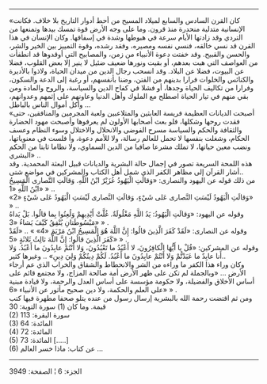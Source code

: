 ------------------------------------------------------------------------

«كان القرن السادس والسابع لميلاد المسيح من أحط أدوار التاريخ بلا خلاف.
فكانت الإنسانية متدلية منحدرة منذ قرون. وما على وجه الأرض قوة تمسك بيدها
وتمنعها من التردي وقد زادتها الأيام سرعة في هبوطها وشدة في إسفافها. وكان
الإنسان في هذا القرن قد نسي خالقه، فنسي نفسه ومصيره، وفقد رشده، وقوة
التمييز بين الخير والشر، والحسن والقبيح. وقد خفتت دعوة الأنبياء من زمن،
والمصابيح التي أوقدوها قد انطفأت من العواصف التي هبت بعدهم، أو بقيت
ونورها ضعيف ضئيل لا ينير إلا بعض القلوب، فضلا عن البيوت، فضلا عن البلاد.
وقد انسحب رجال الدين من ميدان الحياة، ولاذوا بالأديرة والكنائس والخلوات
فرارا بدينهم من الفتن، وضنا بأنفسهم، أو رغبة إلى الدعة والسكون، وفرارا
من تكاليف الحياة وجدها، أو فشلا في كفاح الدين والسياسة، والروح والمادة
ومن بقي منهم في تيار الحياة اصطلح مع الملوك وأهل الدنيا وعاونهم على
إثمهم وعدوانهم، وأكل أموال الناس بالباطل ...  
«أصبحت الديانات العظيمة فريسة العابثين والمتلاعبين ولعبة المجرمين
والمنافقين، حتى فقدت روحها وشكلها، فلو بعث أصحابها الأولون لم يعرفوها
وأصبحت مهود الحضارة والثقافة والحكم والسياسة مسرح الفوضى والانحلال
والاختلال وسوء النظام وعسف الحكام، وشغلت بنفسها لا تحمل للعالم رسالة،
ولا للأمم دعوة، وأ فلست في معنوياتها، ونضب معين حياتها، لا تملك مشرعا
صافيا من الدين السماوي، ولا نظاما ثابتا من الحكم البشري» ..  
هذه اللمحة السريعة تصور في إجمال حالة البشرية والديانات قبيل البعثة
المحمدية. وقد أشار القرآن إلى مظاهر الكفر الذي شمل أهل الكتاب والمشركين
في مواضع شتى..  
من ذلك قوله عن اليهود والنصارى: «وَقالَتِ الْيَهُودُ عُزَيْرٌ ابْنُ اللَّهِ. وَقالَتِ
النَّصارى الْمَسِيحُ ابْنُ اللَّهِ «1» » ..  
«وَقالَتِ الْيَهُودُ لَيْسَتِ النَّصارى عَلى شَيْءٍ، وَقالَتِ النَّصارى لَيْسَتِ الْيَهُودُ عَلى شَيْءٍ
«2» » ..  
وقوله عن اليهود: «وَقالَتِ الْيَهُودُ: يَدُ اللَّهِ مَغْلُولَةٌ. غُلَّتْ أَيْدِيهِمْ وَلُعِنُوا بِما
قالُوا. بَلْ يَداهُ مَبْسُوطَتانِ يُنْفِقُ كَيْفَ يَشاءُ «3» » .  
وقوله عن النصارى: «لَقَدْ كَفَرَ الَّذِينَ قالُوا: إِنَّ اللَّهَ هُوَ الْمَسِيحُ ابْنُ مَرْيَمَ «4» »
.. «لَقَدْ كَفَرَ الَّذِينَ قالُوا: إِنَّ اللَّهَ ثالِثُ ثَلاثَةٍ «5» » .  
وقوله عن المشركين: «قُلْ يا أَيُّهَا الْكافِرُونَ، لا أَعْبُدُ ما تَعْبُدُونَ، وَلا أَنْتُمْ
عابِدُونَ ما أَعْبُدُ. وَلا أَنا عابِدٌ ما عَبَدْتُّمْ وَلا أَنْتُمْ عابِدُونَ ما أَعْبُدُ. لَكُمْ دِينُكُمْ
وَلِيَ دِينِ» .. وغيرها كثير..  
وكان وراء هذا الكفر ما وراءه من الشر والانحطاط والشقاق والخراب الذي عم
أرجاء الأرض ... «وبالجملة لم تكن على ظهر الأرض أمة صالحة المزاج، ولا
مجتمع قائم على أساس الأخلاق والفضيلة، ولا حكومة مؤسسة على أساس العدل
والرحمة، ولا قيادة مبنية على العلم والحكمة، ولا دين صحيح مأثور عن
الأنبياء «6» » .  
ومن ثم اقتضت رحمة الله بالبشرية إرسال رسول من عنده يتلو صحفا مطهرة فيها
كتب قيمة. وما كان (1) سورة التوبة: 30  
(2) سورة البقرة: 113  
(3) المائدة: 64  
(4) المائدة: 72  
(5) المائدة: 73 \[.....\]  
(6) عن كتاب: ماذا خسر العالم ...

------------------------------------------------------------------------

الجزء: 6 ¦ الصفحة: 3949
